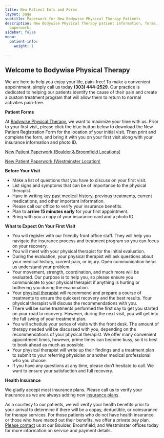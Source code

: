 ```yaml
---
title: New Patient Info and Forms
layout: page
subtitle: Paperwork for New Bodywise Physical Therapy Patients
description: New Bodywise Physical Therapy patient information, forms, and required
  paperwork.
sidebar: false
menu:
  patient-info:
    weight: 1

---
```

## Welcome to Bodywise Physical Therapy

We are here to help you enjoy your life, pain-free! To make a convenient appointment, simply call us today **(303) 444-2529**. Our practice is dedicated to helping our patients identify the cause of their pain and create a custom treatment program that will allow them to return to normal activities pain-free.

**Patient Forms**

At [Bodywise Physical Therapy](/), we want to maximize your time with us. Prior to your first visit, please click the blue button below to download the New Patient Registration Form for the location of your initial visit. Then print and complete the form, and bring it with you on your first visit along with your insurance information and photo ID.

<a href="/assets/bodywise-new-patient-paperwork.pdf" class="button primary npp" download>New Patient Paperwork (Boulder & Broomfield Locations)</a>

<a href="/assets/bodywise-npp-westminster.pdf" class="button primary npp" download>New Patient Paperwork (Westminster Location)</a>

**Before Your Visit**

- Make a list of questions that you have to discuss on your first visit.
- List signs and symptoms that can be of importance to the physical therapist.
- Have in writing key past medical history, previous treatments, current medications, and other important information.
- Please call our office to verify your insurance benefits.
- Plan to **arrive 15 minutes early** for your first appointment.
- Bring with you a copy of your insurance card and a photo ID.

**What to Expect On Your First Visit**

- You will register with our friendly front office staff. They will help you navigate the insurance process and treatment program so you can focus on your recovery.
- You will meet with your physical therapist for the initial evaluation.
- During the evaluation, your physical therapist will ask questions about your medical history, current pain, or injury. Open communication helps us understand your problem.
- Your movement, strength, coordination, and much more will be evaluated. Our purpose is to help you, so please ensure you communicate to your physical therapist if anything is hurting or bothering you during the examination.
- Your [physical therapist](/our-staff/) will recommend and prepare a course of treatments to ensure the quickest recovery and the best results. Your physical therapist will discuss the recommendations with you.
- There will be some treatments performed the first day to get you started on your road to recovery. However, during the next visit, you will get into the full swing of your treatment plan.
- You will schedule your series of visits with the front desk. The amount of therapy needed will be discussed with you, depending on the recommendations of your physical therapist. We offer many convenient appointment times, however, prime times can become busy, so it is best to book ahead as much as possible.
- Your physical therapist will write up their findings and a treatment plan to submit to your referring physician or another medical professional who you choose.
- If you have any questions at any time, please don’t hesitate to call. We want to ensure your satisfaction and full recovery.

**Health Insurance**

We gladly accept most insurance plans. Please call us to verify your insurance as we are always adding new [insurance plans](/insurance-plans/).

As a courtesy to our patients, we will verify your health benefits prior to your arrival to determine if there will be a copay, deductible, or coinsurance for therapy services. For those patients who do not have health insurance or those who have maxed out their benefits, we offer a private pay plan. [Please contact](/contact-us/) us at our Boulder, Broomfield, and Westminster offices today for more information on service and payment details.